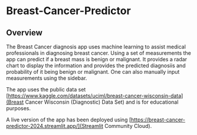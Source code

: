 # Breast-Cancer-Predictor
## Overview
The Breast Cancer diagnosis app uses machine learning to assist medical professionals in
diagnosing breast cancer. Using a set of measurements the app can predict if a breast mass
is benign or malignant. It provides a radar chart to display the information and provides
the predicted diagnosiis and probability of it being benign or malignant. One can also 
manually input measurements using the sidebar. 

The app uses the public data set [https://www.kaggle.com/datasets/uciml/breast-cancer-wisconsin-data](Breast Cancer Wisconsin (Diagnostic) Data Set)
and is for educational purposes.

A live version of the app has been deployed using [https://breast-cancer-predictor-2024.streamlit.app/](Streamlit Community Cloud).